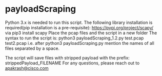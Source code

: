 # payloadScraping

Python 3.x is needed to run this script.
The following library installation is required(pip installation is a pre-requisite): https://pypi.org/project/scapy/ via pip3 install scapy
Place the pcap files and the script in a new folder
The syntax to run the script is: python3 payloadScraping_1.2.py test.pcap test2.pcap
i.e. after python3 payloadScraping.py mention the names of all files separated by a space.

The script will save files with stripped payload with the prefix: strippedPayload_FILENAME
For any questions, please reach out to apakrash@cisco.com
